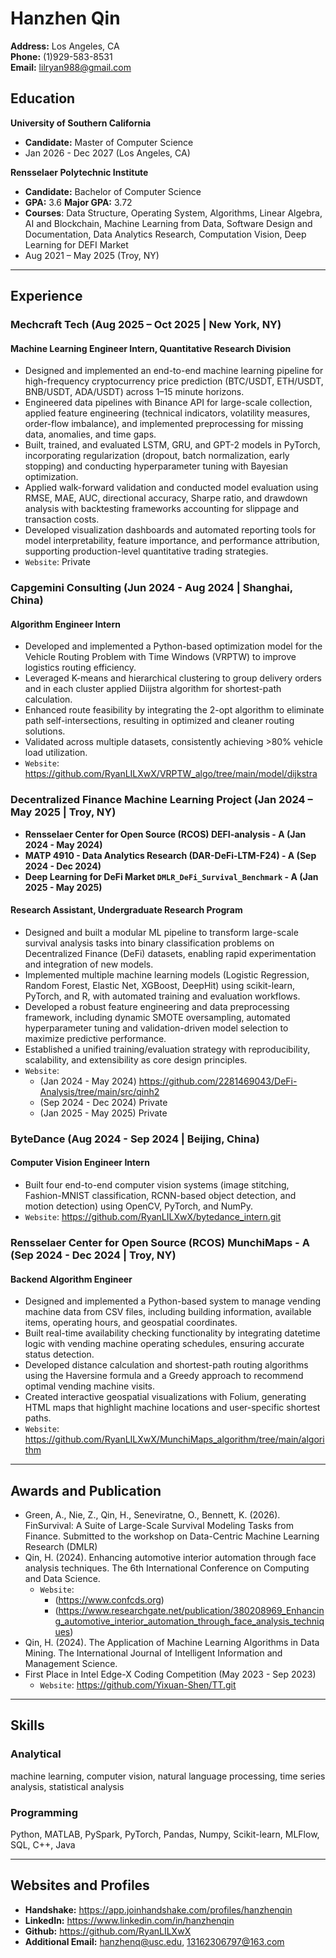 # Hanzhen Qin

**Address:** Los Angeles, CA  
**Phone:** (1)929-583-8531  
**Email:** lilryan988@gmail.com

## Education

**University of Southern California**
- **Candidate:** Master of Computer Science
- Jan 2026 - Dec 2027 (Los Angeles, CA)

**Rensselaer Polytechnic Institute**
- **Candidate:** Bachelor of Computer Science
- **GPA:** 3.6 **Major GPA:** 3.72
- **Courses**: Data Structure, Operating System, Algorithms, Linear Algebra, AI and Blockchain, Machine Learning from Data, 
Software Design and Documentation, Data Analytics Research, Computation Vision, Deep Learning for DEFI Market
- Aug 2021 – May 2025 (Troy, NY)

---

## Experience

### Mechcraft Tech (Aug 2025 – Oct 2025 | New York, NY)

#### Machine Learning Engineer Intern, Quantitative Research Division

- Designed and implemented an end-to-end machine learning pipeline for high-frequency cryptocurrency price prediction 
(BTC/USDT, ETH/USDT, BNB/USDT, ADA/USDT) across 1–15 minute horizons.
- Engineered data pipelines with Binance API for large-scale collection, applied feature engineering (technical indicators, 
volatility measures, order-flow imbalance), and implemented preprocessing for missing data, anomalies, and time gaps.
- Built, trained, and evaluated LSTM, GRU, and GPT-2 models in PyTorch, incorporating regularization (dropout, batch 
normalization, early stopping) and conducting hyperparameter tuning with Bayesian optimization.
- Applied walk-forward validation and conducted model evaluation using RMSE, MAE, AUC, directional accuracy, Sharpe 
ratio, and drawdown analysis with backtesting frameworks accounting for slippage and transaction costs.
- Developed visualization dashboards and automated reporting tools for model interpretability, feature importance, and 
performance attribution, supporting production-level quantitative trading strategies.
- `Website`: Private

### Capgemini Consulting (Jun 2024 - Aug 2024 | Shanghai, China)

#### Algorithm Engineer Intern
- Developed and implemented a Python-based optimization model for the Vehicle Routing Problem with Time Windows 
(VRPTW) to improve logistics routing efficiency.
- Leveraged K-means and hierarchical clustering to group delivery orders and in each cluster applied Diijstra algorithm for 
shortest-path calculation.
- Enhanced route feasibility by integrating the 2-opt algorithm to eliminate path self-intersections, resulting in optimized 
and cleaner routing solutions.
- Validated across multiple datasets, consistently achieving >80% vehicle load utilization.
- `Website`: https://github.com/RyanLILXwX/VRPTW_algo/tree/main/model/dijkstra

### Decentralized Finance Machine Learning Project (Jan 2024 – May 2025 | Troy, NY)
- **Rensselaer Center for Open Source (RCOS) DEFI-analysis - A (Jan 2024 - May 2024)**
- **MATP 4910 - Data Analytics Research (DAR-DeFi-LTM-F24) - A (Sep 2024 - Dec 2024)**
- **Deep Learning for DeFi Market `DMLR_DeFi_Survival_Benchmark` - A (Jan 2025 - May 2025)**

#### Research Assistant, Undergraduate Research Program
- Designed and built a modular ML pipeline to transform large-scale survival analysis tasks into binary classification 
problems on Decentralized Finance (DeFi) datasets, enabling rapid experimentation and integration of new models.
- Implemented multiple machine learning models (Logistic Regression, Random Forest, Elastic Net, XGBoost, DeepHit) 
using scikit-learn, PyTorch, and R, with automated training and evaluation workflows.
- Developed a robust feature engineering and data preprocessing framework, including dynamic SMOTE oversampling, 
automated hyperparameter tuning and validation-driven model selection to maximize predictive performance.
- Established a unified training/evaluation strategy with reproducibility, scalability, and extensibility as core design 
principles.
- `Website`:
    - (Jan 2024 - May 2024) https://github.com/2281469043/DeFi-Analysis/tree/main/src/qinh2
    - (Sep 2024 - Dec 2024) Private
    - (Jan 2025 - May 2025) Private

### ByteDance (Aug 2024 - Sep 2024 | Beijing, China)

#### Computer Vision Engineer Intern
- Built four end-to-end computer vision systems (image stitching, Fashion-MNIST classification, RCNN-based object 
detection, and motion detection) using OpenCV, PyTorch, and NumPy.
- `Website`: https://github.com/RyanLILXwX/bytedance_intern.git

### Rensselaer Center for Open Source (RCOS) MunchiMaps - A (Sep 2024 - Dec 2024 | Troy, NY)

#### Backend Algorithm Engineer
- Designed and implemented a Python-based system to manage vending machine data from CSV files, including building information, available items, operating hours, and geospatial coordinates.
- Built real-time availability checking functionality by integrating datetime logic with vending machine operating schedules, ensuring accurate status detection.
- Developed distance calculation and shortest-path routing algorithms using the Haversine formula and a Greedy approach to recommend optimal vending machine visits.
- Created interactive geospatial visualizations with Folium, generating HTML maps that highlight machine locations and user-specific shortest paths.
- `Website`: https://github.com/RyanLILXwX/MunchiMaps_algorithm/tree/main/algorithm

---

## Awards and Publication

- Green, A., Nie, Z., Qin, H., Seneviratne, O., Bennett, K. (2026). FinSurvival: A Suite of Large-Scale Survival Modeling Tasks 
from Finance. Submitted to the workshop on Data-Centric Machine Learning Research (DMLR)
- Qin, H. (2024). Enhancing automotive interior automation through face analysis techniques. The 6th International Conference 
on Computing and Data Science.
    - `Website`:
        - (https://www.confcds.org)
        - (https://www.researchgate.net/publication/380208969_Enhancing_automotive_interior_automation_through_face_analysis_techniques)
- Qin, H. (2024). The Application of Machine Learning Algorithms in Data Mining. The International Journal of Intelligent 
Information and Management Science.
- First Place in Intel Edge-X Coding Competition (May 2023 - Sep 2023)
    - `Website`: https://github.com/Yixuan-Shen/TT.git

---

## Skills

### Analytical
machine learning, computer vision, natural language processing, time series analysis, statistical analysis

### Programming
Python, MATLAB, PySpark, PyTorch, Pandas, Numpy, Scikit-learn, MLFlow, SQL, C++, Java

---

## Websites and Profiles
- **Handshake:** https://app.joinhandshake.com/profiles/hanzhenqin
- **LinkedIn:** https://www.linkedin.com/in/hanzhenqin
- **Github:** https://github.com/RyanLILXwX
- **Additional Email:** hanzhenq@usc.edu, 13162306797@163.com
